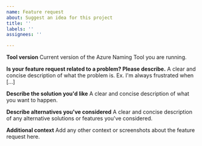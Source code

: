 ```yaml
---
name: Feature request
about: Suggest an idea for this project
title: ''
labels: ''
assignees: ''

---
```


**Tool version**
Current version of the Azure Naming Tool you are running.

**Is your feature request related to a problem? Please describe.**
A clear and concise description of what the problem is. Ex. I'm always frustrated when [...]

**Describe the solution you'd like**
A clear and concise description of what you want to happen.

**Describe alternatives you've considered**
A clear and concise description of any alternative solutions or features you've considered.

**Additional context**
Add any other context or screenshots about the feature request here.
